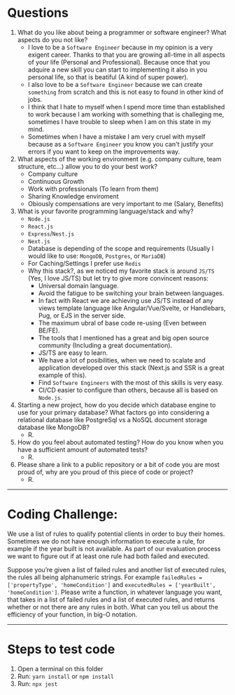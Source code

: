 # Questions

1. What do you like about being a programmer or software engineer? What aspects do you not like?
    - I love to be a `Software Engineer` because in my opinion is a very exigent career. Thanks to that you are growing all-time in all aspects of your life (Personal and Professional). Because once that you adquire a new skill you can start to implementing it also in you personal life, so that is beatiful (A kind of super power).
    - I also love to be a `Software Engineer` because we can create `something` from scratch and this is not easy to found in other kind of jobs.
    - I think that I hate to myself when I spend more time than established to work because I am working with something that is challeging me, sometimes I have trouble to sleep when I am on this state in my mind.
    - Sometimes when I have a mistake I am very cruel with myself because as a `Software Engineer` you know you can't justify your errors if you want to keep on the improvements way.
1. What aspects of the working environment (e.g. company culture, team structure,
etc...) allow you to do your best work?
    - Company culture
    - Continuous Growth
    - Work with professionals (To learn from them)
    - Sharing Knowledge enviroment
    - Obiously compensations are very important to me (Salary, Benefits) 
1. What is your favorite programming language/stack and why?
    - `Node.js`
    - `React.js`
    - `Express`/`Nest.js`
    - `Next.js`
    - Database is depending of the scope and requirements (Usually I would like to use: `MongoDB`, `Postgres`, or `MariaDB`)
    - For Caching/Settings I prefer use `Redis`
    - Why this stack?, as we noticed my favorite stack is around `JS/TS` (Yes, I love JS/TS) but let try to give more convincent reasons:
        - Universal domain language.
        - Avoid the fatigue to be switching your brain between languages.
        - In fact with React we are achieving use JS/TS instead of any views template language like Angular/Vue/Svelte, or Handlebars, Pug, or EJS in the server side.
        - The maximum ubral of base code re-using (Even between BE/FE).
        - The tools that I mentioned has a great and big open source community (Including a great documentation).
        - JS/TS are easy to learn.
        - We have a lot of posibilities, when we need to scalate and application developed over this stack (Next.js and SSR is a great example of this).
        - Find `Software Engineers` with the most of this skills is very easy.
        - CI/CD easier to configure than others, because all is based on `Node.js`.
1. Starting a new project, how do you decide which database engine to use for your primary database? What factors go into considering a relational database like PostgreSql vs a NoSQL document storage database like MongoDB?
    - R.
1. How do you feel about automated testing? How do you know when you have a sufficient amount of automated tests?
    - R.
1. Please share a link to a public repository or a bit of code you are most proud of, why are you proud of this piece of code or project?
    - R.

---

# Coding Challenge:

We use a list of rules to qualify potential clients in order to buy their homes. Sometimes we do not have enough information to execute a rule, for example if the year built is not available. As part of our evaluation process we want to figure out if at least one rule had both failed and executed.

Suppose you’re given a list of failed rules and another list of executed rules, the rules all being alphanumeric strings. For example `failedRules = ['propertyType', 'homeCondition']` and `executedRules = ['yearBuilt', 'homeCondition']`. Please write a function, in whatever language you want, that takes in a list of failed rules and a list of executed rules, and returns whether or not there are any rules in both. What can you tell us about the efficiency of your function, in big-O notation.

---

# Steps to test code

1. Open a terminal on this folder
1. Run: `yarn install` or `npm install`
1. Run: `npx jest`
